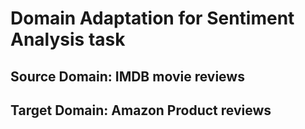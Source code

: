 
# Domain Adaptation for Sentiment Analysis task

## Source Domain: IMDB movie reviews
## Target Domain: Amazon Product reviews
